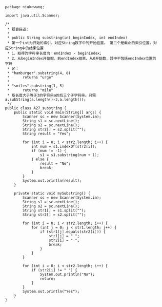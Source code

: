 	package niukewang;
	
	import java.util.Scanner;
	
	/*
	 * 题目描述: 
	 * 
	 * public String substring(int beginIndex, int endIndex)
	 * 第一个int为开始的索引，对应String数字中的开始位置， 第二个是截止的索引位置，对应String中的结束位置
	 * 1、取得的字符串长度为：endIndex - beginIndex;
	 * 2、从beginIndex开始取，到endIndex结束，从0开始数，其中不包括endIndex位置的字符 
	 * 如： 
	 * "hamburger".substring(4, 8) 
	 * 		returns "urge"
	 *  
	 * "smiles".substring(1, 5)
	 * 		returns "mile"
	 * 取长度大于等于3的字符串a的后三个子字符串，只需a.subString(a.length()-3,a.length());
	 */
	public class A27_substring {
		public static void main(String[] args) {
			Scanner sc = new Scanner(System.in);
			String s1 = sc.nextLine();
			String s2 = sc.nextLine();
			String str2[] = s2.split("");
			String result = "Yes";
	
			for (int i = 0; i < str2.length; i++) {
				int num = s1.indexOf(str2[i]);
				if (num != -1) {
					s1 = s1.substring(num + 1);
				} else {
					result = "No";
					break;
				}
			}
			System.out.println(result);
		}
	
		private static void mySubstring() {
			Scanner sc = new Scanner(System.in);
			String s1 = sc.nextLine();
			String s2 = sc.nextLine();
			String str1[] = s1.split("");
			String str2[] = s2.split("");
	
			for (int i = 0; i < str2.length; i++) {
				for (int j = 0; j < str1.length; j++) {
					if (str1[j].equals(str2[i])) {
						str1[j] = " ";
						str2[i] = " ";
						break;
					}
				}
			}
	
			for (int i = 0; i < str2.length; i++) {
				if (str2[i] != " ") {
					System.out.println("No");
					return;
				}
			}
			System.out.println("Yes");
		}
	}
